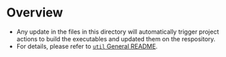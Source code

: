 # Overview
- Any update in the files in this directory will automatically trigger project actions to build the executables and updated them on the respository.
- For details, please refer to [`util` General README](../README.md).
